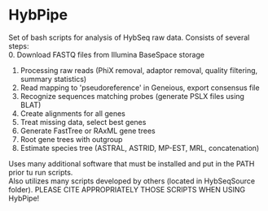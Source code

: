 # HybPipe
Set of bash scripts for analysis of HybSeq raw data. Consists of several steps:  
0. Download FASTQ files from Illumina BaseSpace storage  
1. Processing raw reads (PhiX removal, adaptor removal, quality filtering, summary statistics)  
2. Read mapping to 'pseudoreference' in Geneious, export consensus file  
3. Recognize sequences matching probes (generate PSLX files using BLAT)  
4. Create alignments for all genes  
5. Treat missing data, select best genes  
6. Generate FastTree or RAxML gene trees  
7. Root gene trees with outgroup  
8. Estimate species tree (ASTRAL, ASTRID, MP-EST, MRL, concatenation)  
  
Uses many additional software that must be installed and put in the PATH prior tu run scripts.  
Also utilizes many scripts developed by others (located in HybSeqSource folder). PLEASE CITE APPROPRIATELY THOSE SCRIPTS WHEN USING HybPipe!  

